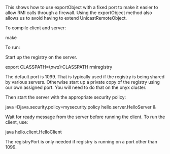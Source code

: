 
This shows how to use exportObject with a fixed port to make it easier to allow RMI calls through a
firewall. Using the exportObject method also allows us to avoid having to extend
UnicastRemoteObject.

To compile client and server:

make

To run:

Start up the registry on the server.

export CLASSPATH=$(pwd):$CLASSPATH
rmiregistry <registryPort>

The default port is 1099. That is typically used if the registry is being shared by various
servers. Otherwise start up a private copy of the registry using our own assigned port. You
will need to do that on the onyx cluster.


Then start the server with the appropriate security policy:

java -Djava.security.policy=mysecurity.policy hello.server.HelloServer <registryPort>&

Wait for ready message from the server before running the client. To run the client, use:

java hello.client.HelloClient <hostname> <registryPort>

The registryPort is only needed if registry is running on a port other than 1099.


